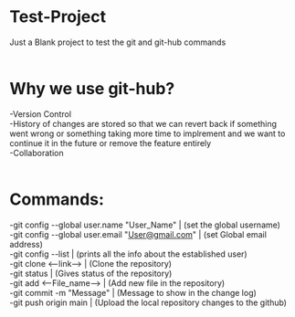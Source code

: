 # Test-Project
Just a Blank project to test the git and git-hub commands
<br><br>
# Why we use git-hub?
-Version Control <br>
-History of changes are stored so that we can revert back if something went wrong or something taking more time to implrement and we want to continue it in the future or remove the feature entirely<br>
-Collaboration
<br><br>
# Commands:
-git config --global user.name "User_Name" | (set the global username)
<br>-git config --global user.email "User@gmail.com"  | (set Global email address)
<br>-git config --list | (prints all the info about the established user)
<br>-git clone <--link--> | (Clone the repository)
<br>-git status | (Gives status of the repository)
<br>-git add <--File_name--> | (Add new file in the repository)
<br>-git commit -m "Message" | (Message to show in the change log)
<br>-git push origin main | (Upload the local repository changes to the github)